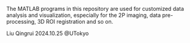 The MATLAB programs in this repository are used for customized data analysis and visualization,
especially for the 2P imaging, data pre-processing, 3D ROI registration and so on.

Liu Qingrui 2024.10.25 @UTokyo